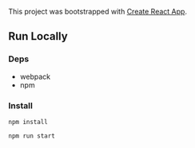 This project was bootstrapped with [Create React App](https://github.com/facebookincubator/create-react-app).

## Run Locally
### Deps
* webpack
* npm

### Install
`npm install`

`npm run start`